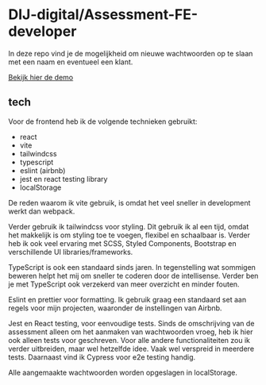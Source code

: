 # DIJ-digital/Assessment-FE-developer

In deze repo vind je de mogelijkheid om nieuwe wachtwoorden op te slaan met een naam en eventueel een klant. 

<p>
  <a href="https://passwords-nu.vercel.app/">Bekijk hier de demo</a>
</p>

## tech

Voor de frontend heb ik de volgende technieken gebruikt:
- react
- vite
- tailwindcss
- typescript
- eslint (airbnb)
- jest en react testing library
- localStorage

De reden waarom ik vite gebruik, is omdat het veel sneller in development werkt dan webpack. 

Verder gebruik ik tailwindcss voor styling. Dit gebruik ik al een tijd, omdat het makkelijk is om styling toe te voegen, flexibel en schaalbaar is. Verder heb ik ook veel ervaring met SCSS, Styled Components, Bootstrap en verschillende UI libraries/frameworks.

TypeScript is ook een standaard sinds jaren. In tegenstelling wat sommigen beweren helpt het mij om sneller te coderen door de intellisense. Verder ben je met TypeScript ook verzekerd van meer overzicht en minder fouten. 

Eslint en prettier voor formatting. Ik gebruik graag een standaard set aan regels voor mijn projecten, waaronder de instellingen van Airbnb.

Jest en React testing, voor eenvoudige tests. Sinds de omschrijving van de assessment alleen om het aanmaken van wachtwoorden vroeg, heb ik hier ook alleen tests voor geschreven. Voor alle andere functionaliteiten zou ik verder uitbreiden, maar wel hetzelfde idee. Vaak wel verspreid in meerdere tests. Daarnaast vind ik Cypress voor e2e testing handig.

Alle aangemaakte wachtwoorden worden opgeslagen in localStorage.
